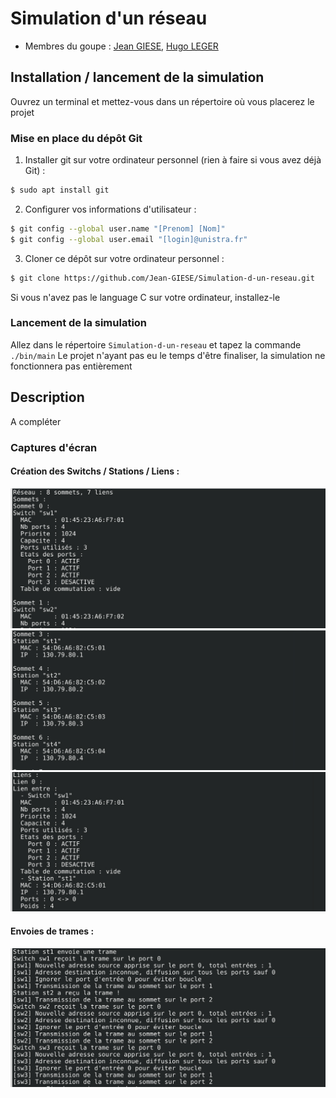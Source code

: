 # Simulation d'un réseau

- Membres du goupe : [Jean GIESE](https://git.unistra.fr/jgiese), [Hugo LEGER](https://git.unistra.fr/legerh)

## Installation / lancement de la simulation

Ouvrez un terminal et mettez-vous dans un répertoire où vous placerez le projet

### Mise en place du dépôt Git

1. Installer git sur votre ordinateur personnel (rien à faire si vous avez déjà Git) :
```sh
$ sudo apt install git
```

2. Configurer vos informations d'utilisateur :
```sh
$ git config --global user.name "[Prenom] [Nom]"
$ git config --global user.email "[login]@unistra.fr"
```

3. Cloner ce dépôt sur votre ordinateur personnel :
```sh
$ git clone https://github.com/Jean-GIESE/Simulation-d-un-reseau.git
```
Si vous n'avez pas le language C sur votre ordinateur, installez-le

### Lancement de la simulation

Allez dans le répertoire `Simulation-d-un-reseau` et tapez la commande `./bin/main`
Le projet n'ayant pas eu le temps d'être finaliser, la simulation ne fonctionnera pas entièrement

## Description
A compléter

### Captures d'écran

#### Création des Switchs / Stations / Liens :
<img src="screenshots/CreationSwitchs.png" width="700" alt="Switch Screen">
<img src="screenshots/CreationStation.png" width="700" alt="Station Screen">
<img src="screenshots/CreationLien.png" width="700" alt="Lien Screen">

#### Envoies de trames :
<img src="screenshots/EnvoieTrames.png" width="700" alt="Trame Screen">
